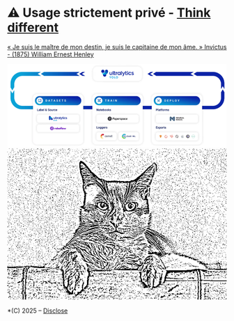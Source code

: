 # ⚠️ Usage strictement privé  - [Think different](https://youtu.be/JHFrR6sD6gw?si=4lZNLp5rvtaKNM9p)

[« Je suis le maître de mon destin, je suis le capitaine de mon âme. » Invictus - (1875) William Ernest Henley](https://youtu.be/x5dTDpqXrfk?si=1JOMbtV6fILykcJU)

![Yo ! Lo !](https://github.com/Math13Net/ultralytics/blob/main/interesting.png "Hello World")
![Chat Cool !](https://github.com/Math13Net/ultralytics/blob/main/chat_cool.jpg "Booo !")

 
*(C) 2025 – [Disclose](https://disclose.ngo/fr)  
